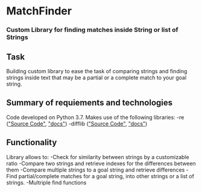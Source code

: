 # MatchFinder

### Custom Library for finding matches inside String or list of Strings

## Task

Building custom library to ease the task of comparing strings and finding strings inside text that may be a partial or a complete match to your goal string.

## Summary of requiements and technologies

Code developed on Python 3.7.
Makes use of the following libraries:
  -re (["Source Code"](https://github.com/python/cpython/blob/3.8/Lib/re.py "difflib Github Page"), ["docs"](https://docs.python.org/3/library/re.html "difflib docs Page"))
  -difflib (["Source Code"](https://github.com/python/cpython/blob/3.8/Lib/difflib.py "difflib Github Page"), ["docs"](https://docs.python.org/3/library/difflib.html "re docs Page"))
  
## Functionality

Library allows to:
  -Check for similarity between strings by a customizable ratio
  -Compare two strings and retrieve indexes for the differences between them
  -Compare multiple strings to a goal string and retrieve differences
  -Find partial/complete matches for a goal string, into other strings or a list of strings.
  -Multriple find functions
   
  
